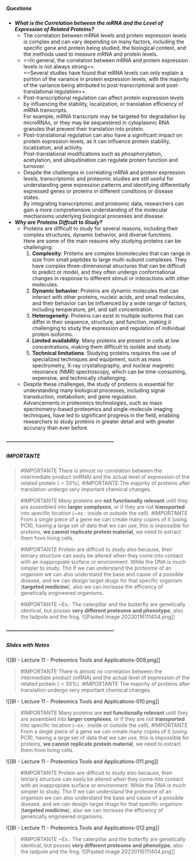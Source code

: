 ##### Questions
- ***What is the Correlation between the mRNA and the Level of Expression of Related Proteins?***
	- The correlation between mRNA levels and protein expression levels is complex and can vary depending on many factors, including the specific gene and protein being studied, the biological context, and the methods used to measure mRNA and protein levels.
	- ==In general, the correlation between mRNA and protein expression levels is not always strong==. <br>==Several studies have found that mRNA levels can only explain a portion of the variance in protein expression levels, with the majority of the variance being attributed to post-transcriptional and post-translational regulation==.
	- Post-transcriptional regulation can affect protein expression levels by influencing the stability, localization, or translation efficiency of mRNA transcripts. <br>For example, mRNA transcripts may be targeted for degradation by microRNAs, or they may be sequestered in cytoplasmic RNA granules that prevent their translation into protein.
	- Post-translational regulation can also have a significant impact on protein expression levels, as it can influence protein stability, localization, and activity. <br>Post-translational modifications such as phosphorylation, acetylation, and ubiquitination can regulate protein function and turnover.
	- Despite the challenges in correlating mRNA and protein expression levels, transcriptomic and proteomic studies are still useful for understanding gene expression patterns and identifying differentially expressed genes or proteins in different conditions or disease states. <br>By integrating transcriptomic and proteomic data, researchers can gain a more comprehensive understanding of the molecular mechanisms underlying biological processes and disease.
- ***Why are Proteins Diffcult to Study?***
	- Proteins are difficult to study for several reasons, including their complex structures, dynamic behavior, and diverse functions. <br>Here are some of the main reasons why studying proteins can be challenging:
	  1. **Complexity**: Proteins are complex biomolecules that can range in size from small peptides to large multi-subunit complexes. They have complex three-dimensional structures that can be difficult to predict or model, and they often undergo conformational changes in response to different stimuli or interactions with other molecules.
	  2.  **Dynamic behavior**: Proteins are dynamic molecules that can interact with other proteins, nucleic acids, and small molecules, and their behavior can be influenced by a wide range of factors, including temperature, pH, and salt concentration.
	  3.  **Heterogeneity**: Proteins can exist in multiple isoforms that can differ in their sequence, structure, and function, making it challenging to study the expression and regulation of individual protein isoforms.
	  4.  **Limited availability**: Many proteins are present in cells at low concentrations, making them difficult to isolate and study.
	  5.  **Technical limitations**: Studying proteins requires the use of specialized techniques and equipment, such as mass spectrometry, X-ray crystallography, and nuclear magnetic resonance (NMR) spectroscopy, which can be time-consuming, expensive, and technically challenging.
	- Despite these challenges, the study of proteins is essential for understanding many biological processes, including signal transduction, metabolism, and gene regulation. <br>Advancements in proteomics technologies, such as mass spectrometry-based proteomics and single-molecule imaging techniques, have led to significant progress in the field, enabling researchers to study proteins in greater detail and with greater accuracy than ever before.

##### —————————————————————
##### IMPORTANTE

> #IMPORTANTE There is almost no correlation between the intermediate product (mRNA) and the actual level of expression of the related protein ($\lt 50\%$).
> #IMPORTANTE The majority of proteins after translation undergo very important chemical changes.

> #IMPORTANTE Many proteins are **not functionally relevant** until they are assembled into **larger complexes**, or if they are not **transported** into specific location (*~ex.:* inside or outside the cell).
> #IMPORTANTE From a single piece of a gene we can create many copies of it (using PCR), having a large set of data that we can use, this is impossible for proteins, **we cannot replicate protein material**, we need to extract them from living cells.

> #IMPORTANTE Protein are difficult to study also because, their tetriary structure can easly be altered when they come into contact with an inappropiate surface or environment.
> While the DNA is much simpler to study.
> Tho if we can understand the proteome of an organism we can also understand the base and cause of a possible disease, and we can design target drugs for that specific organism (**targeted medicine**), also we can increase the efficency of genetically engineered organisms.

> #IMPORTANTE ~Ex.: The caterpillar and the butterfly are genetically identical, but posses **very different proteome and phenotype**, also the tadpole and the frog.
> ![[Pasted image 20230116111404.png]]


##### —————————————————————
##### Slides with Notes
![[BI - Lecture 11 - Proteomics Tools and Applications-009.png]] 

> #IMPORTANTE There is almost no correlation between the intermediate product (mRNA) and the actual level of expression of the related protein ($\lt 50\%$).
> #IMPORTANTE The majority of proteins after translation undergo very important chemical changes.

![[BI - Lecture 11 - Proteomics Tools and Applications-010.png]]

> #IMPORTANTE Many proteins are **not functionally relevant** until they are assembled into **larger complexes**, or if they are not **transported** into specific location (*~ex.:* inside or outside the cell).
> #IMPORTANTE From a single piece of a gene we can create many copies of it (using PCR), having a large set of data that we can use, this is impossible for proteins, **we cannot replicate protein material**, we need to extract them from living cells.

![[BI - Lecture 11 - Proteomics Tools and Applications-011.png]]

> #IMPORTANTE Protein are difficult to study also because, their tetriary structure can easly be altered when they come into contact with an inappropiate surface or environment.
> While the DNA is much simpler to study.
> Tho if we can understand the proteome of an organism we can also understand the base and cause of a possible disease, and we can design target drugs for that specific organism (**targeted medicine**), also we can increase the efficency of genetically engineered organisms.

![[BI - Lecture 11 - Proteomics Tools and Applications-012.png]]

> #IMPORTANTE ~Ex.: The caterpillar and the butterfly are genetically identical, but posses **very different proteome and phenotype**, also the tadpole and the frog.
> ![[Pasted image 20230116111404.png]]

